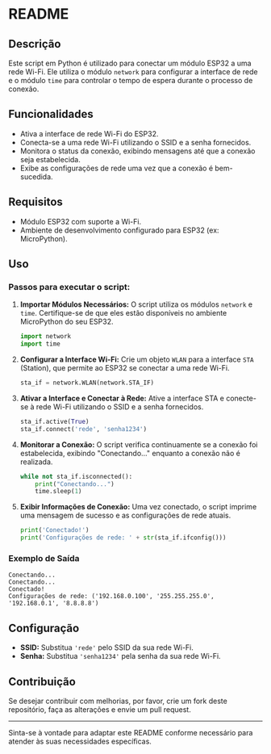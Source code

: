 # README

## Descrição
Este script em Python é utilizado para conectar um módulo ESP32 a uma rede Wi-Fi. Ele utiliza o módulo `network` para configurar a interface de rede e o módulo `time` para controlar o tempo de espera durante o processo de conexão.

## Funcionalidades
- Ativa a interface de rede Wi-Fi do ESP32.
- Conecta-se a uma rede Wi-Fi utilizando o SSID e a senha fornecidos.
- Monitora o status da conexão, exibindo mensagens até que a conexão seja estabelecida.
- Exibe as configurações de rede uma vez que a conexão é bem-sucedida.

## Requisitos
- Módulo ESP32 com suporte a Wi-Fi.
- Ambiente de desenvolvimento configurado para ESP32 (ex: MicroPython).

## Uso
### Passos para executar o script:
1. **Importar Módulos Necessários:**
   O script utiliza os módulos `network` e `time`. Certifique-se de que eles estão disponíveis no ambiente MicroPython do seu ESP32.
   ```python
   import network
   import time
   ```

2. **Configurar a Interface Wi-Fi:**
   Crie um objeto `WLAN` para a interface `STA` (Station), que permite ao ESP32 se conectar a uma rede Wi-Fi.
   ```python
   sta_if = network.WLAN(network.STA_IF)
   ```

3. **Ativar a Interface e Conectar à Rede:**
   Ative a interface STA e conecte-se à rede Wi-Fi utilizando o SSID e a senha fornecidos.
   ```python
   sta_if.active(True)
   sta_if.connect('rede', 'senha1234')
   ```

4. **Monitorar a Conexão:**
   O script verifica continuamente se a conexão foi estabelecida, exibindo "Conectando..." enquanto a conexão não é realizada.
   ```python
   while not sta_if.isconnected():
       print("Conectando...")
       time.sleep(1)
   ```

5. **Exibir Informações de Conexão:**
   Uma vez conectado, o script imprime uma mensagem de sucesso e as configurações de rede atuais.
   ```python
   print('Conectado!')
   print('Configurações de rede: ' + str(sta_if.ifconfig()))
   ```

### Exemplo de Saída
```
Conectando...
Conectando...
Conectado!
Configurações de rede: ('192.168.0.100', '255.255.255.0', '192.168.0.1', '8.8.8.8')
```

## Configuração
- **SSID:** Substitua `'rede'` pelo SSID da sua rede Wi-Fi.
- **Senha:** Substitua `'senha1234'` pela senha da sua rede Wi-Fi.

## Contribuição
Se desejar contribuir com melhorias, por favor, crie um fork deste repositório, faça as alterações e envie um pull request.

---

Sinta-se à vontade para adaptar este README conforme necessário para atender às suas necessidades específicas.
